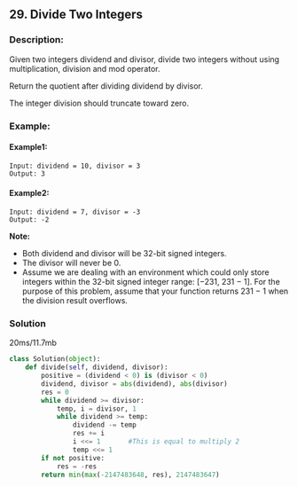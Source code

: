 ## 29. Divide Two Integers ##
### Description: ###
Given two integers dividend and divisor, divide two integers without using multiplication, division and mod operator.

Return the quotient after dividing dividend by divisor.

The integer division should truncate toward zero.

### Example: ###
#### Example1: ####
```
Input: dividend = 10, divisor = 3
Output: 3
```

#### Example2: ####
```
Input: dividend = 7, divisor = -3
Output: -2
```

**Note:**

* Both dividend and divisor will be 32-bit signed integers.
* The divisor will never be 0.
* Assume we are dealing with an environment which could only store integers within the 32-bit signed integer range: [−231,  231 − 1]. For the purpose of this problem, assume that your function returns 231 − 1 when the division result overflows.

### Solution ###
20ms/11.7mb
```python
class Solution(object):
    def divide(self, dividend, divisor):
        positive = (dividend < 0) is (divisor < 0)
        dividend, divisor = abs(dividend), abs(divisor)
        res = 0
        while dividend >= divisor:
            temp, i = divisor, 1
            while dividend >= temp:
                dividend -= temp
                res += i
                i <<= 1       #This is equal to multiply 2 
                temp <<= 1
        if not positive:
            res = -res
        return min(max(-2147483648, res), 2147483647)
```
